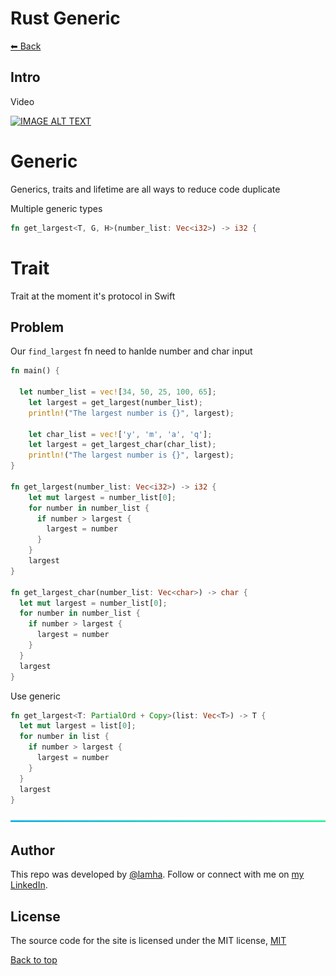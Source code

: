 # Rust Generic

[⬅ Back](../README.md)

## Intro 
Video

<div>
  <a href="https://www.youtube.com/watch?v=6rcTSxPJ6Bw"><img src="https://img.youtube.com/vi/6rcTSxPJ6Bw/0.jpg" alt="IMAGE ALT TEXT"></a>
</div>

# Generic 
Generics, traits and lifetime are all ways to reduce code duplicate 

Multiple generic types 

```Rust
fn get_largest<T, G, H>(number_list: Vec<i32>) -> i32 {

```

# Trait 

Trait at the moment it's protocol in Swift

## Problem 
Our `find_largest` fn need to hanlde number and char input 

```Rust
fn main() {

  let number_list = vec![34, 50, 25, 100, 65];
    let largest = get_largest(number_list);
    println!("The largest number is {}", largest);

    let char_list = vec!['y', 'm', 'a', 'q'];
    let largest = get_largest_char(char_list);
    println!("The largest number is {}", largest);
}

fn get_largest(number_list: Vec<i32>) -> i32 {
    let mut largest = number_list[0];
    for number in number_list {
      if number > largest {
        largest = number
      }
    }
    largest
}

fn get_largest_char(number_list: Vec<char>) -> char {
  let mut largest = number_list[0];
  for number in number_list {
    if number > largest {
      largest = number
    }
  }
  largest
}

```

Use generic 

```Rust
fn get_largest<T: PartialOrd + Copy>(list: Vec<T>) -> T {
  let mut largest = list[0];
  for number in list {
    if number > largest {
      largest = number
    }
  }
  largest
}
```





<p><img type="separator" height=8px width="100%" src="https://github.com/HaLamUs/nft-drop/blob/main/assets/aqua.png"></p>

## Author

This repo was developed by [@lamha](https://github.com/HaLamUs). 
Follow or connect with me on [my LinkedIn](https://www.linkedin.com/in/lamhacs). 

## License
The source code for the site is licensed under the MIT license, [MIT](https://opensource.org/license/mit/)

 <a href="#top">Back to top</a>
